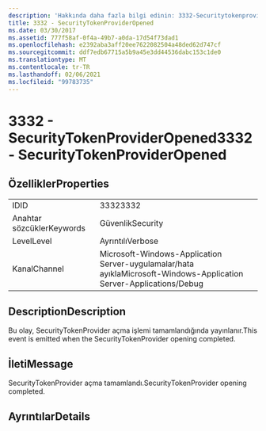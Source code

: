 ```yaml
---
description: 'Hakkında daha fazla bilgi edinin: 3332-Securitytokenprovideraçıldı'
title: 3332 - SecurityTokenProviderOpened
ms.date: 03/30/2017
ms.assetid: 777f58af-0f4a-49b7-a0da-17d54f73dad1
ms.openlocfilehash: e2392aba3aff20ee7622082504a48ded62d747cf
ms.sourcegitcommit: ddf7edb67715a5b9a45e3dd44536dabc153c1de0
ms.translationtype: MT
ms.contentlocale: tr-TR
ms.lasthandoff: 02/06/2021
ms.locfileid: "99783735"
---
```

# <a name="3332---securitytokenprovideropened"></a><span data-ttu-id="21113-103">3332 - SecurityTokenProviderOpened</span><span class="sxs-lookup"><span data-stu-id="21113-103">3332 - SecurityTokenProviderOpened</span></span>

## <a name="properties"></a><span data-ttu-id="21113-104">Özellikler</span><span class="sxs-lookup"><span data-stu-id="21113-104">Properties</span></span>  
  
|||  
|-|-|  
|<span data-ttu-id="21113-105">ID</span><span class="sxs-lookup"><span data-stu-id="21113-105">ID</span></span>|<span data-ttu-id="21113-106">3332</span><span class="sxs-lookup"><span data-stu-id="21113-106">3332</span></span>|  
|<span data-ttu-id="21113-107">Anahtar sözcükler</span><span class="sxs-lookup"><span data-stu-id="21113-107">Keywords</span></span>|<span data-ttu-id="21113-108">Güvenlik</span><span class="sxs-lookup"><span data-stu-id="21113-108">Security</span></span>|  
|<span data-ttu-id="21113-109">Level</span><span class="sxs-lookup"><span data-stu-id="21113-109">Level</span></span>|<span data-ttu-id="21113-110">Ayrıntılı</span><span class="sxs-lookup"><span data-stu-id="21113-110">Verbose</span></span>|  
|<span data-ttu-id="21113-111">Kanal</span><span class="sxs-lookup"><span data-stu-id="21113-111">Channel</span></span>|<span data-ttu-id="21113-112">Microsoft-Windows-Application Server-uygulamalar/hata ayıkla</span><span class="sxs-lookup"><span data-stu-id="21113-112">Microsoft-Windows-Application Server-Applications/Debug</span></span>|  
  
## <a name="description"></a><span data-ttu-id="21113-113">Description</span><span class="sxs-lookup"><span data-stu-id="21113-113">Description</span></span>  

 <span data-ttu-id="21113-114">Bu olay, SecurityTokenProvider açma işlemi tamamlandığında yayınlanır.</span><span class="sxs-lookup"><span data-stu-id="21113-114">This event is emitted when the SecurityTokenProvider opening completed.</span></span>  
  
## <a name="message"></a><span data-ttu-id="21113-115">İleti</span><span class="sxs-lookup"><span data-stu-id="21113-115">Message</span></span>  

 <span data-ttu-id="21113-116">SecurityTokenProvider açma tamamlandı.</span><span class="sxs-lookup"><span data-stu-id="21113-116">SecurityTokenProvider opening completed.</span></span>  
  
## <a name="details"></a><span data-ttu-id="21113-117">Ayrıntılar</span><span class="sxs-lookup"><span data-stu-id="21113-117">Details</span></span>
